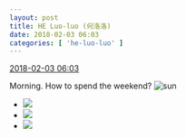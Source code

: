 ```yaml
---
layout: post
title: HE Luo-luo (何洛洛)
date: 2018-02-03 06:03
categories: [ 'he-luo-luo' ]
---
```


<div class="weibo-info">
  <a href="https://weibo.com/6117570574/G1lKd4QdX">2018-02-03 06:03</a>
</div>

Morning. How to spend the weekend? ![sun](https://img.t.sinajs.cn/t4/appstyle/expression/ext/normal/e5/sun.gif)

<!-- more -->

<ul class="weibo-pic-list-1">
  <li class="weibo-pic">
    <a href="https://wx1.sinaimg.cn/mw690/006G0Hz8ly1fo2u47ndm7j32qf3ni4qw.jpg"><img src="https://wx1.sinaimg.cn/thumb150/006G0Hz8ly1fo2u47ndm7j32qf3ni4qw.jpg"/></a>
  </li>
  <li class="weibo-pic">
    <a href="https://wx2.sinaimg.cn/mw690/006G0Hz8ly1fo2u5pn7dmj32qf3ni1l3.jpg"><img src="https://wx2.sinaimg.cn/thumb150/006G0Hz8ly1fo2u5pn7dmj32qf3ni1l3.jpg"/></a>
  </li>
  <li class="weibo-pic">
    <a href="https://wx3.sinaimg.cn/mw690/006G0Hz8ly1fo2u5y8i5jj32qf3nihdz.jpg"><img src="https://wx3.sinaimg.cn/thumb150/006G0Hz8ly1fo2u5y8i5jj32qf3nihdz.jpg"/></a>
  </li>
</ul>
